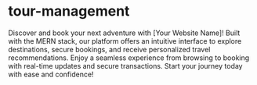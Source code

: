 # tour-management
Discover and book your next adventure with [Your Website Name]! Built with the MERN stack, our platform offers an intuitive interface to explore destinations, secure bookings, and receive personalized travel recommendations. Enjoy a seamless experience from browsing to booking with real-time updates and secure transactions. Start your journey today with ease and confidence!
